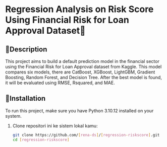 # Regression Analysis on Risk Score Using Financial Risk for Loan Approval Dataset💸

## 📝Description
This project aims to build a default prediction model in the financial sector using the Financial Risk for Loan Approval dataset from Kaggle. This model compares six models, there are CatBoost, XGBoost, LightGBM, Gradient Boosting, Random Forest, and Decision Tree. After the best model is found, it will be evaluated using RMSE, Rsquared, and MAE.

## 📝Installation
To run this project, make sure you have Python 3.10.12 installed on your system.
1. Clone repositori ini ke sistem lokal kamu:
   ```bash
   git clone https://github.com/[rena-ds]/[regression-riskscore].git
   cd [regression-riskscore]
